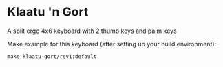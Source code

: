 Klaatu 'n Gort
==============

A split ergo 4x6 keyboard with 2 thumb keys and palm keys

Make example for this keyboard (after setting up your build environment):

    make klaatu-gort/rev1:default
